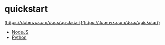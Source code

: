 # quickstart

[https://dotenvx.com/docs/quickstart](https://dotenvx.com/docs/quickstart)

* [NodeJS](./nodejs)
* [Python](./python)
